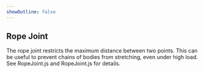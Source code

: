 ```yaml
---
showOutline: false
---
```


## Rope Joint
The rope joint restricts the maximum distance between two points. This
can be useful to prevent chains of bodies from stretching, even under
high load. See RopeJoint.js and RopeJoint.js for details.
